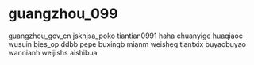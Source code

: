 # guangzhou_099
guangzhou_gov_cn
jskhjsa_poko
tiantian0991
haha
chuanyige
huaqiaoc
wusuin
bies_op
ddbb
pepe
buxingb
mianm
weisheg
tiantxix
buyaobuyao
wannianh
weijishs
aishibua
